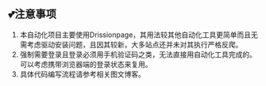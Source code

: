 ## 💕注意事项
1. 本自动化项目主要使用Drissionpage，其用法较其他自动化工具更简单而且无需考虑驱动安装问题，且因其较新，大多站点还并未对其执行严格反爬。
2. 强制需要登录且登录必须用手机验证码之类，无法直接用自动化工具完成的。可以考虑携带浏览器端的登录状态来复用。
3. 具体代码编写流程请参考相关图文博客。